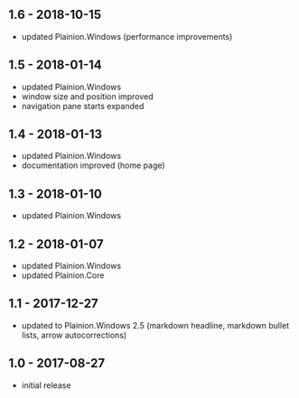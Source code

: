 ## 1.6 - 2018-10-15

- updated Plainion.Windows (performance improvements)

## 1.5 - 2018-01-14

- updated Plainion.Windows
- window size and position improved
- navigation pane starts expanded

## 1.4 - 2018-01-13

- updated Plainion.Windows
- documentation improved (home page)

## 1.3 - 2018-01-10

- updated Plainion.Windows

## 1.2 - 2018-01-07

- updated Plainion.Windows
- updated Plainion.Core

## 1.1 - 2017-12-27

- updated to Plainion.Windows 2.5 
  (markdown headline, markdown bullet lists, arrow autocorrections)

## 1.0 - 2017-08-27

- initial release
